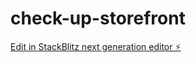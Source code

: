 # check-up-storefront

[Edit in StackBlitz next generation editor ⚡️](https://stackblitz.com/~/github.com/Suluuboi/check-up-storefront)